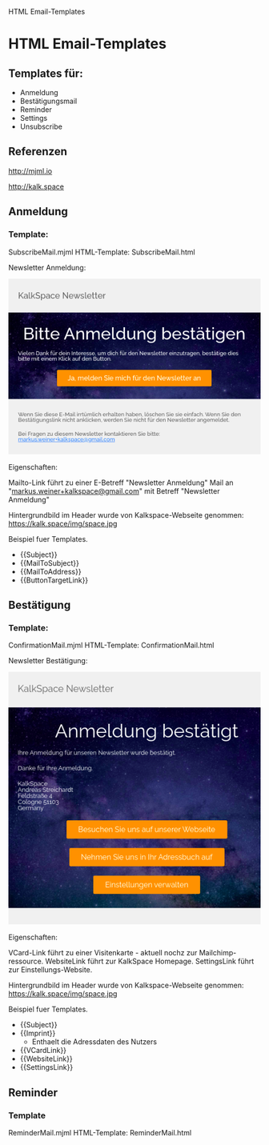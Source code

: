 HTML Email-Templates

# HTML Email-Templates
## Templates für:

* Anmeldung
* Bestätigungsmail
* Reminder
* Settings
* Unsubscribe

## Referenzen


http://mjml.io

http://kalk.space


## Anmeldung

### Template:
SubscribeMail.mjml
HTML-Template:
SubscribeMail.html

Newsletter Anmeldung:

![ea99846a7f838422669a9d8a9599905a.png](_resources/40c369d6115a4442b384d036f717e254.png)

Eigenschaften:

Mailto-Link führt zu einer E-Betreff "Newsletter Anmeldung"
Mail an "markus.weiner+kalkspace@gmail.com" mit Betreff "Newsletter Anmeldung"


Hintergrundbild im Header wurde von Kalkspace-Webseite genommen:
https://kalk.space/img/space.jpg

Beispiel fuer Templates.

* {{Subject}}
* {{MailToSubject}}
* {{MailToAddress}}
* {{ButtonTargetLink}}

## Bestätigung

### Template:
ConfirmationMail.mjml
HTML-Template:
ConfirmationMail.html

Newsletter Bestätigung:

![confirmationmail.png](_resources/confirmationmail.png)

Eigenschaften:

VCard-Link führt zu einer Visitenkarte - aktuell nochz zur Mailchimp-ressource.
WebsiteLink führt zur KalkSpace Homepage.
SettingsLink führt zur Einstellungs-Website.

Hintergrundbild im Header wurde von Kalkspace-Webseite genommen:
https://kalk.space/img/space.jpg

Beispiel fuer Templates.

* {{Subject}}
* {{Imprint}}
  * Enthaelt die Adressdaten des Nutzers
* {{VCardLink}}
* {{WebsiteLink}}
* {{SettingsLink}}

## Reminder

### Template
ReminderMail.mjml
HTML-Template:
ReminderMail.html
